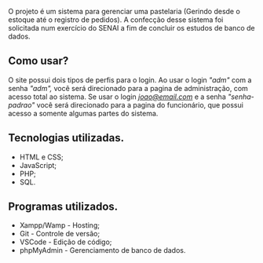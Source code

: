 
O projeto é um sistema para gerenciar uma pastelaria (Gerindo desde o estoque até o registro de pedidos). A confecção desse sistema foi solicitada num exercício do SENAI a fim de concluir os estudos de banco de dados.

## Como usar?

O site possui dois tipos de perfis para o login. Ao usar o login *"adm"* com a senha *"adm",* você será direcionado para a pagina de administração, com acesso total ao sistema. Se usar o login *joao@email.com* e a senha *"senha-padrao"* você será direcionado para a pagina do funcionário, que possui acesso a somente algumas partes do sistema.

## Tecnologias utilizadas.

- HTML e CSS;
- JavaScript;
- PHP;
- SQL.

## Programas utilizados.

-   Xampp/Wamp - Hosting;
-   Git - Controle de versão;
-   VSCode - Edição de código;
-   phpMyAdmin - Gerenciamento de banco de dados.
